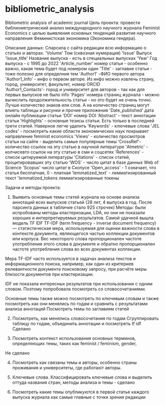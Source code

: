 # bibliometric_analysis
Bibliometric analysis of academic journal
Цель проекта: провести библиометрический анализ международного научного журнала Feminist Economics с целью выявления основных тенденций развития научного направления Феминистская экономика (Экономика гендера). 

Описание данных: 
Спарсила с сайта редакции всю информацию о статьях и авторах. 
'Volume' Том (сквозная нумерация)
'Issue' Выпуск
'Issue_title' Название выпуска - есть в специальных выпусках
'Year' Год выпуска - с 1995 до 2022 
'Article_number' номер статьи - особенно важно, какая тема будет под номером один
'Title' - заглавие статьи - тоже полезно для определния тем
'Author1' -ФИО первого автора
'Author1_Info' - инфо о первом авторе. Из инфо можно извлечь страну, город, университет, факультет, номер ORCID  
'Author1_Contacts'- город и университет для авторов - так как для первых выпусков не было info
'Pages' номера страниц журнала - можно вычислить продолжительность статьи - но это будет не очень точно. Лучше количество знаков или слов. А на количество страниц могут влиять таблицы и рисунки и прочие приложения
'Date_published' дата онлайн публикации статьи
'DOI' номер DOI
'Abstract' - текст аннотации статьи 
'Highlights' -  основные тезисы статьи. Есть только в последней трети статей. Наверное легче удалить
'Keywords' - ключевые слова
'JEL codes' - посмотреть какие области экономических наук покрывает направление feminist economics 
'Views' - количество просмотров статьи на сайте - выделить самые популярные темы
'CrossRef'- количество ссылок на эту статью в научной литературе
'Almetric' -  колчисевто ссылок на эту статью в сми и соцсетях
'References' - список цитируемой литературы
'Citations' - список статей, процитировавших эту статью 
'WOS' - число цитат в базе данных Web of Science 
'Scopus' число цитат в Скопусе 
'Open_access' - 1 означает, что статья бесплатная, 0 - платная 
'lemmatized_text' - лемматизированный текст
'lemmatized_tokens лемматизированные токены 


Задачи и методы проекта: 

1. Выявить основные темы статей журнала на основе анализа аннотаций всех выпусков статьей (28 лет, 4 выпуска в год. После парсинга данных в табличке стало 925 строчек)
Методы: были испробованы методы кластеризации, LDA, но они не показали хороших и интерпретируемых результатов. Самой удачной вышла модель TF IDF 
TF-IDF (term frequency - inverse document frequency) — статистическая мера, используемая для оценки важности слова в контексте документа, являющегося частью коллекции документов или корпуса. Вес некоторого слова пропорционален частоте употребления этого слова в документе и обратно пропорционален частоте употребления слова во всех документах коллекции.

Мера TF-IDF часто используется в задачах анализа текстов и информационного поиска, например, как один из критериев релевантности документа поисковому запросу, при расчёте меры близости документов при кластеризации.

IDF не показала интересных результатов при использовании с одним словом. Поэтому попробовала посмотреть со словосочетаниями. 

Основные темы также можно посмотреть по ключевым словам и также посмотреть как они менялись по годам и сравнить с результатами анализа аннотаций 
Посмотреть темы по заглавиям статей 

2. Посмотреть, как менялись словосочетания по годам 
Сгруппировать таблицу по годам, объединить аннотации и посмотреть tf idf
Сделано 

3. Посмотреть контекст использования основных терминов, определяющих темы, таких как 
feminist / feminism, gender, 

Не сделано 

4. Посмотреть как связаны темы и авторы, особенно страны проживания и университеты, где работают авторы.  

5. Ключевые слова. Классифицировать ключевые слова и выделить оттуда названия стран, методы анализа и темы - сделано 

6. Посмотреть какие темы опубликуются в первой статье каждого выпуска журнала как самые главные с точки зрения редакции 

